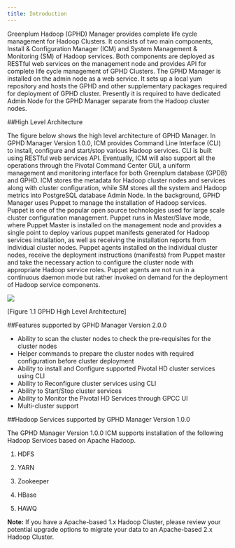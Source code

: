 ```yaml
---
title: Introduction
---
```


Greenplum Hadoop (GPHD) Manager provides complete life cycle management for
Hadoop Clusters. It consists of two main components, Install & Configuration
Manager (ICM) and System Management & Monitoring (SM) of Hadoop services.
Both components are deployed as RESTful web services on the management node and
provides API for complete life cycle management of GPHD Clusters.
The GPHD Manager is installed on the admin node as a web service. It sets up a local
yum repository and hosts the GPHD and other supplementary packages required for
deployment of GPHD cluster. Presently it is required to have dedicated Admin Node
for the GPHD Manager separate from the Hadoop cluster nodes.

##High Level Architecture

The figure below shows the high level architecture of GPHD Manager. In GPHD
Manager Version 1.0.0, ICM provides Command Line Interface (CLI) to install,
configure and start/stop various Hadoop services. CLI is built using RESTful web
services API. Eventually, ICM will also support all the operations through the Pivotal
Command Center GUI, a uniform management and monitoring interface for both
Greenplum database (GPDB) and GPHD. ICM stores the metadata for Hadoop cluster
nodes and services along with cluster configuration, while SM stores all the system
and Hadoop metrics into PostgreSQL database Admin Node. In the background,
GPHD Manager uses Puppet to manage the installation of Hadoop services. Puppet is
one of the popular open source technologies used for large scale cluster configuration
management. Puppet runs in Master/Slave mode, where Puppet Master is installed on
the management node and provides a single point to deploy various puppet manifests
generated for Hadoop services installation, as well as receiving the installation reports
from individual cluster nodes. Puppet agents installed on the individual cluster nodes,
receive the deployment instructions (manifests) from Puppet master and take the
necessary action to configure the cluster node with appropriate Hadoop service roles.
Puppet agents are not run in a continuous daemon mode but rather invoked on demand
for the deployment of Hadoop service components.

![](/images/pivotal-hd/architecture.png)

[Figure 1.1 GPHD High Level Architecture]

##Features supported by GPHD Manager Version 2.0.0

* Ability to scan the cluster nodes to check the pre-requisites for the cluster nodes
* Helper commands to prepare the cluster nodes with required configuration before
   cluster deployment
* Ability to install and Configure supported Pivotal HD cluster services using CLI
* Ability to Reconfigure cluster services using CLI
* Ability to Start/Stop cluster services
* Ability to Monitor the Pivotal HD Services through GPCC UI
* Multi-cluster support

##Hadoop Services supported by GPHD Manager Version 1.0.0


The GPHD Manager Version 1.0.0 ICM supports installation of the following Hadoop
Services based on Apache Hadoop.

1.	HDFS	

2. 	YARN

3. 	Zookeeper

4. 	HBase

5. 	HAWQ

**Note:** If you have a Apache-based 1.x Hadoop Cluster, please review your potential upgrade
options to migrate your data to an Apache-based 2.x Hadoop Cluster.

